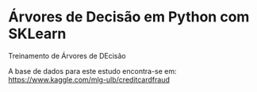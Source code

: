 # Árvores de Decisão em Python com SKLearn
Treinamento de Árvores de DEcisão


A base de dados para este estudo encontra-se em:
https://www.kaggle.com/mlg-ulb/creditcardfraud
